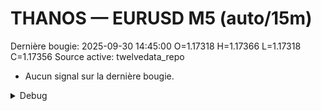 # THANOS — EURUSD M5 (auto/15m)
Dernière bougie: 2025-09-30 14:45:00  O=1.17318  H=1.17366  L=1.17318  C=1.17356
Source active: twelvedata_repo

- Aucun signal sur la dernière bougie.

<details><summary>Debug</summary>

- TD_API_KEY manquant.

</details>